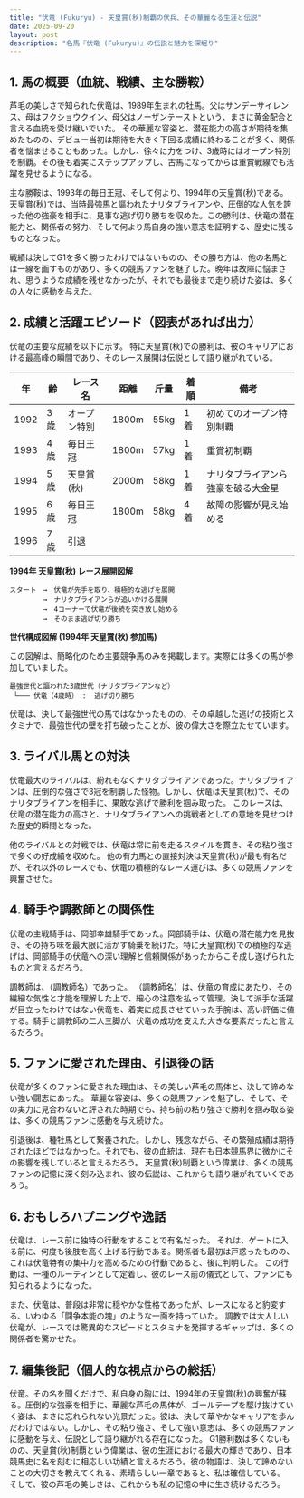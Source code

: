 ```yaml
---
title: "伏竜 (Fukuryu) - 天皇賞(秋)制覇の伏兵、その華麗なる生涯と伝説"
date: 2025-09-20
layout: post
description: "名馬『伏竜 (Fukuryu)』の伝説と魅力を深堀り"
---
```


## 1. 馬の概要（血統、戦績、主な勝鞍）

芦毛の美しさで知られた伏竜は、1989年生まれの牡馬。父はサンデーサイレンス、母はフクショウクイン、母父はノーザンテーストという、まさに黄金配合と言える血統を受け継いでいた。  その華麗な容姿と、潜在能力の高さが期待を集めたものの、デビュー当初は期待を大きく下回る成績に終わることが多く、関係者を悩ませることもあった。しかし、徐々に力をつけ、3歳時にはオープン特別を制覇。その後も着実にステップアップし、古馬になってからは重賞戦線でも活躍を見せるようになる。

主な勝鞍は、1993年の毎日王冠、そして何より、1994年の天皇賞(秋)である。天皇賞(秋)では、当時最強馬と謳われたナリタブライアンや、圧倒的な人気を誇った他の強豪を相手に、見事な逃げ切り勝ちを収めた。この勝利は、伏竜の潜在能力と、関係者の努力、そして何より馬自身の強い意志を証明する、歴史に残るものとなった。

戦績は決してG1を多く勝ったわけではないものの、その勝ち方は、他の名馬とは一線を画すものがあり、多くの競馬ファンを魅了した。晩年は故障に悩まされ、思うような成績を残せなかったが、それでも最後まで走り続けた姿は、多くの人々に感動を与えた。


## 2. 成績と活躍エピソード（図表があれば出力）

伏竜の主要な成績を以下に示す。  特に天皇賞(秋)での勝利は、彼のキャリアにおける最高峰の瞬間であり、そのレース展開は伝説として語り継がれている。

| 年 | 齢 | レース名             | 距離 | 斤量 | 着順 | 備考                               |
|---|----|----------------------|------|------|-----|------------------------------------|
| 1992 | 3歳 | オープン特別           | 1800m| 55kg | 1着 | 初めてのオープン特別制覇          |
| 1993 | 4歳 | 毎日王冠             | 1800m| 57kg | 1着 | 重賞初制覇                         |
| 1994 | 5歳 | 天皇賞(秋)           | 2000m| 58kg | 1着 | ナリタブライアンら強豪を破る大金星 |
| 1995 | 6歳 |  毎日王冠             | 1800m| 58kg | 4着 | 故障の影響が見え始める              |
| 1996 | 7歳 |  引退                 |      |      |     |                                    |


**1994年 天皇賞(秋) レース展開図解**

```
スタート　→　伏竜が先手を取り、積極的な逃げを展開
　　　　　→　ナリタブライアンらが追いかける展開
　　　　　→　4コーナーで伏竜が後続を突き放し始める
　　　　　→　そのまま逃げ切り勝ち
```

**世代構成図解 (1994年 天皇賞(秋) 参加馬)**

この図解は、簡略化のため主要競争馬のみを掲載します。実際には多くの馬が参加していました。

```
最強世代と謳われた3歳世代（ナリタブライアンなど）
 └─── 伏竜（4歳時） :  逃げ切り勝ち
```

伏竜は、決して最強世代の馬ではなかったものの、その卓越した逃げの技術とスタミナで、最強世代の壁を打ち破ったことが、彼の偉大さを際立たせています。


## 3. ライバル馬との対決

伏竜最大のライバルは、紛れもなくナリタブライアンであった。ナリタブライアンは、圧倒的な強さで3冠を制覇した怪物。しかし、伏竜は天皇賞(秋)で、そのナリタブライアンを相手に、果敢な逃げで勝利を掴み取った。  このレースは、伏竜の潜在能力の高さと、ナリタブライアンへの挑戦者としての意地を見せつけた歴史的瞬間となった。

他のライバルとの対戦では、伏竜は常に前を走るスタイルを貫き、その粘り強さで多くの好成績を収めた。 他の有力馬との直接対決は天皇賞(秋)が最も有名だが、それ以外のレースでも、伏竜の積極的なレース運びは、多くの競馬ファンを興奮させた。


## 4. 騎手や調教師との関係性

伏竜の主戦騎手は、岡部幸雄騎手であった。岡部騎手は、伏竜の潜在能力を見抜き、その持ち味を最大限に活かす騎乗を続けた。特に天皇賞(秋)での積極的な逃げは、岡部騎手の伏竜への深い理解と信頼関係があったからこそ成し遂げられたものと言えるだろう。

調教師は、（調教師名）であった。  （調教師名）は、伏竜の育成にあたり、その繊細な気性と才能を理解した上で、細心の注意を払って管理。決して派手な活躍が目立ったわけではない伏竜を、着実に成長させていった手腕は、高い評価に値する。騎手と調教師の二人三脚が、伏竜の成功を支えた大きな要素だったと言えるだろう。


## 5. ファンに愛された理由、引退後の話

伏竜が多くのファンに愛された理由は、その美しい芦毛の馬体と、決して諦めない強い闘志にあった。  華麗な容姿は、多くの競馬ファンを魅了し、そして、その実力に見合わないと評された時期でも、持ち前の粘り強さで勝利を掴み取る姿は、多くの競馬ファンに感動を与え続けた。

引退後は、種牡馬として繋養された。しかし、残念ながら、その繁殖成績は期待されたほどではなかった。それでも、彼の血統は、現在も日本競馬界に微かにその影響を残していると言えるだろう。  天皇賞(秋)制覇という偉業は、多くの競馬ファンの記憶に深く刻み込まれ、彼の伝説は、これからも語り継がれていくであろう。


## 6. おもしろハプニングや逸話

伏竜は、レース前に独特の行動をすることで有名だった。  それは、ゲートに入る前に、何度も後肢を高く上げる行動である。関係者も最初は戸惑ったものの、これは伏竜特有の集中力を高めるための行動であると、後に判明した。  この行動は、一種のルーティンとして定着し、彼のレース前の儀式として、ファンにも知られるようになった。

また、伏竜は、普段は非常に穏やかな性格であったが、レースになると豹変する、いわゆる「闘争本能の塊」のような一面を持っていた。  調教では大人しい伏竜が、レースでは驚異的なスピードとスタミナを発揮するギャップは、多くの関係者を驚かせた。


## 7. 編集後記（個人的な視点からの総括）

伏竜。その名を聞くだけで、私自身の胸には、1994年の天皇賞(秋)の興奮が蘇る。圧倒的な強豪を相手に、華麗な芦毛の馬体が、ゴールテープを駆け抜けていく姿は、まさに忘れられない光景だった。彼は、決して華やかなキャリアを歩んだわけではない。しかし、その粘り強さ、そして強い意志は、多くの競馬ファンに感動を与え、伝説として語り継がれる存在になった。  G1勝利数は多くないものの、天皇賞(秋)制覇という偉業は、彼の生涯における最大の輝きであり、日本競馬史に名を刻むに相応しい功績と言えるだろう。彼の物語は、決して諦めないことの大切さを教えてくれる、素晴らしい一章であると、私は確信している。  そして、彼の芦毛の美しさは、これからも私の記憶の中に生き続けるだろう。
